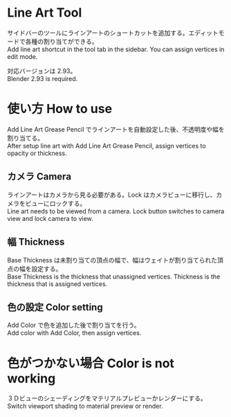 # Line Art Tool
サイドバーのツールにラインアートのショートカットを追加する。エディットモードで各種の割り当てができる。  
Add line art shortcut in the tool tab in the sidebar. You can assign vertices in edit mode.  

対応バージョンは 2.93。  
Blender 2.93 is required.

# 使い方 How to use
Add Line Art Grease Pencil でラインアートを自動設定した後、不透明度や幅を割り当てる。  
After setup line art with Add Line Art Grease Pencil, assign vertices to opacity or thickness.

## カメラ Camera
ラインアートはカメラから見る必要がある。Lock はカメラビューに移行し、カメラをビューにロックする。  
Line art needs to be viewed from a camera. Lock button switches to camera view and lock camera to view.

## 幅 Thickness
Base Thickness は未割り当ての頂点の幅で、幅はウェイトが割り当てられた頂点の幅を設定する。  
Base Thickness is the thickness that unassigned vertices. Thickness is the thickness that is assigned vertices.

## 色の設定 Color setting
Add Color で色を追加した後で割り当てを行う。  
Add color with Add Color, then assign vertices.

# 色がつかない場合 Color is not working
３Ｄビューのシェーディングをマテリアルプレビューかレンダーにする。  
Switch viewport shading to material preview or render.
